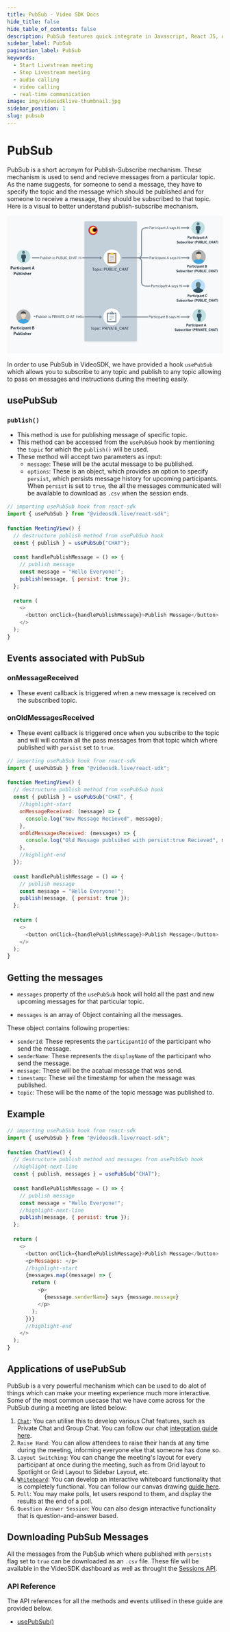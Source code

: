 ```yaml
---
title: PubSub - Video SDK Docs
hide_title: false
hide_table_of_contents: false
description: PubSub features quick integrate in Javascript, React JS, Android, IOS, React Native, Flutter with Video SDK to add live video & audio conferencing to your applications.
sidebar_label: PubSub
pagination_label: PubSub
keywords:
  - Start Livestream meeting
  - Stop Livestream meeting
  - audio calling
  - video calling
  - real-time communication
image: img/videosdklive-thumbnail.jpg
sidebar_position: 1
slug: pubsub
---
```


# PubSub

PubSub is a short acronym for Publish-Subscribe mechanism. These mechanism is used to send and recieve messages from a particular topic. As the name suggests, for someone to send a message, they have to specify the topic and the message which should be published and for someone to receive a message, they should be subscribed to that topic. Here is a visual to better understand publish-subscribe mechanism.

![pubsub](../../../../../static/img/pubsub.png)

In order to use PubSub in VideoSDK, we have provided a hook `usePubSub` which allows you to subscribe to any topic and publish to any topic allowing to pass on messages and instructions during the meeting easily.

## usePubSub

### `publish()`

- This method is use for publishing message of specific topic.
- This method can be accessed from the `usePubSub` hook by mentioning the `topic` for which the `publish()` will be used.
- These method will accept two parameters as input:
  - `message`: These will be the acutal message to be published.
  - `options`: These is an object, which provides an option to specify `persist`, which persists message history for upcoming participants. When `persist` is set to `true`, the all the messages communicated will be available to download as `.csv` when the session ends.

```js
// importing usePubSub hook from react-sdk
import { usePubSub } from "@videosdk.live/react-sdk";

function MeetingView() {
  // destructure publish method from usePubSub hook
  const { publish } = usePubSub("CHAT");

  const handlePublishMessage = () => {
    // publish message
    const message = "Hello Everyone!";
    publish(message, { persist: true });
  };

  return (
    <>
      <button onClick={handlePublishMessage}>Publish Message</button>
    </>
  );
}
```

## Events associated with PubSub

### onMessageReceived

- These event callback is triggered when a new message is received on the subscribed topic.

### onOldMessagesReceived

- These event callback is triggered once when you subscribe to the topic and will will contain all the pass messages from that topic which where published with `persist` set to `true`.

```js
// importing usePubSub hook from react-sdk
import { usePubSub } from "@videosdk.live/react-sdk";

function MeetingView() {
  // destructure publish method from usePubSub hook
  const { publish } = usePubSub("CHAT", {
    //highlight-start
    onMessageReceived: (message) => {
      console.log("New Message Recieved", message);
    },
    onOldMessagesReceived: (messages) => {
      console.log("Old Message publsihed with persist:true Recieved", messages);
    },
    //highlight-end
  });

  const handlePublishMessage = () => {
    // publish message
    const message = "Hello Everyone!";
    publish(message, { persist: true });
  };

  return (
    <>
      <button onClick={handlePublishMessage}>Publish Message</button>
    </>
  );
}
```

## Getting the messages

- `messages` property of the `usePubSub` hook will hold all the past and new upcoming messages for that particular topic.

- `messages` is an array of Object containing all the messages.

These object contains following properties:

- `senderId`: These represents the `participantId` of the participant who send the message.
- `senderName`: These represents the `displayName` of the participant who send the message.
- `message`: These will be the acatual message that was send.
- `timestamp`: These wil the timestamp for when the message was published.
- `topic`: These will be the name of the topic message was published to.

## Example

```js
// importing usePubSub hook from react-sdk
import { usePubSub } from "@videosdk.live/react-sdk";

function ChatView() {
  // destructure publish method and messages from usePubSub hook
  //highlight-next-line
  const { publish, messages } = usePubSub("CHAT");

  const handlePublishMessage = () => {
    // publish message
    const message = "Hello Everyone!";
    //highlight-next-line
    publish(message, { persist: true });
  };

  return (
    <>
      <button onClick={handlePublishMessage}>Publish Message</button>
      <p>Messages: </p>
      //highlight-start
      {messages.map((message) => {
        return (
          <p>
            {messsage.senderName} says {message.message}
          </p>
        );
      })}
      //highlight-end
    </>
  );
}
```

## Applications of usePubSub

PubSub is a very powerful mechanism which can be used to do alot of things which can make your meeting experience much more interactive. Some of the most common usecase that we have come across for the PubSub during a meeting are listed below:

1. [`Chat`](./chat-using-pubsub): You can utilise this to develop various Chat features, such as Private Chat and Group Chat. You can follow our chat [integration guide here](./chat-using-pubsub).
2. `Raise Hand`: You can allow attendees to raise their hands at any time during the meeting, informing everyone else that someone has done so.
3. `Layout Switching`: You can change the meeting's layout for every participant at once during the meeting, such as from Grid layout to Spotlight or Grid Layout to Sidebar Layout, etc.
4. [`Whiteboard`](./canvas-drawing-using-pubsub): You can develop an interactive whiteboard functionality that is completely functional. You can follow our canvas drawing [guide here](./canvas-drawing-using-pubsub).
5. `Poll`: You may make polls, let users respond to them, and display the results at the end of a poll.
6. `Question Answer Session`: You can also design interactive functionality that is question-and-answer based.

## Downloading PubSub Messages

All the messages from the PubSub which where published with `persists` flag set to `true` can be downloaded as an `.csv` file. These file will be available in the VideoSDK dashboard as well as throught the [Sessions API](/api-reference/realtime-communication/fetch-session-using-sessionid).

### API Reference

The API references for all the methods and events utilised in these guide are provided below.

- [usePubSub()](/react/api/sdk-reference/use-pubsub)
